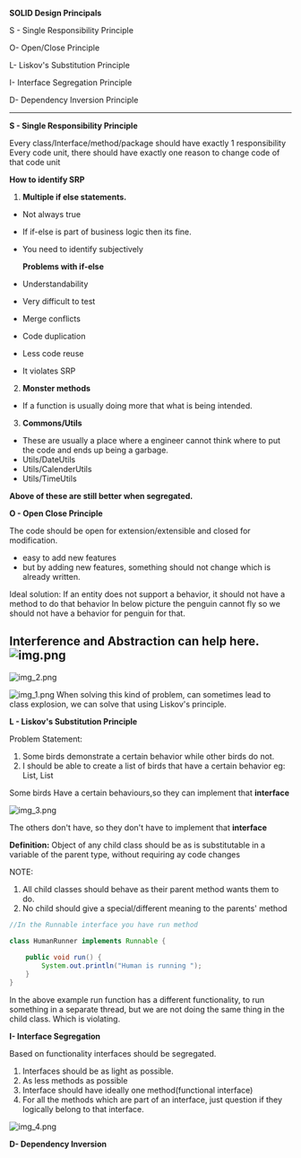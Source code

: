 **SOLID Design Principals**

S - Single Responsibility Principle

O- Open/Close Principle

L- Liskov's Substitution Principle

I- Interface Segregation Principle

D- Dependency Inversion Principle 

---

**S - Single Responsibility Principle**

Every class/Interface/method/package should have exactly 1 responsibility
Every code unit, there should have exactly one reason to change code of that code unit


**How to identify SRP** 
1. **Multiple if else statements.**
- Not always true
- If if-else is part of business logic then its fine. 
- You need to identify subjectively


  **Problems with if-else**
- Understandability
- Very difficult to test
- Merge conflicts
- Code duplication
- Less code reuse
- It violates SRP
2. **Monster methods** 
- If a function is usually doing more that what is being intended.
3. **Commons/Utils**
- These are usually a place where a engineer cannot think where to put the code and ends up being a garbage.
- Utils/DateUtils
- Utils/CalenderUtils
- Utils/TimeUtils

**Above of these are still better when segregated.**

**O - Open Close Principle**

The code should be open for extension/extensible and closed for modification.
- easy to add new features
- but by adding new features, something should not change which is already written.

Ideal solution: If an entity does not support a behavior, it should not have a method to do that behavior
In below picture the penguin cannot fly so we should not have a behavior for penguin for that.


Interference and Abstraction can help here.
![img.png](img.png)
---
![img_2.png](img_2.png)

![img_1.png](img_1.png)
When solving this kind of problem, can sometimes lead to class explosion, we can solve that using Liskov's principle.

**L - Liskov's Substitution Principle**

Problem Statement:
1. Some birds demonstrate a certain behavior while other birds do not.
2. I should be able to create a list of birds that have a certain behavior eg: List<FlyingBirds>, List<NonFlying>

Some birds Have a certain behaviours,so they can implement that **interface**

![img_3.png](img_3.png)


The others don't have, so they don't have to implement that **interface**


**Definition:** Object of any child class should be as is substitutable in a variable of the parent type, without requiring ay code changes

NOTE:
1. All child classes should behave as their parent method wants them to do.
2. No child should give a special/different meaning to the parents' method

```java
//In the Runnable interface you have run method

class HumanRunner implements Runnable {
    
    public void run() {
        System.out.println("Human is running ");
    }
}
```
In the above example run function has a different functionality, to run something in a separate thread, but we are not doing the same thing in the child class.
Which is violating.


**I- Interface Segregation**

Based on functionality interfaces should be segregated.

1. Interfaces should be as light as possible.
2. As less methods as possible
3. Interface should have ideally one method(functional interface)
4. For all the methods which are part of an interface, just question if they logically belong to that interface.

![img_4.png](img_4.png)


**D- Dependency Inversion**



